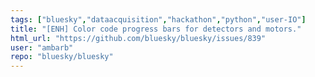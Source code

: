 ```yaml
---
tags: ["bluesky","dataacquisition","hackathon","python","user-IO"]
title: "[ENH] Color code progress bars for detectors and motors."
html_url: "https://github.com/bluesky/bluesky/issues/839"
user: "ambarb"
repo: "bluesky/bluesky"
---
```


